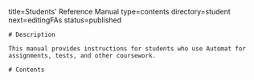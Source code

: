 title=Students' Reference Manual
type=contents
directory=student
next=editingFAs
status=published
~~~~~~
# Description

This manual provides instructions for students who use Automat for assignments, tests, and other coursework.

# Contents

